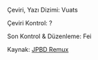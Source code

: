 Çeviri, Yazı Dizimi: Vuats

Çeviri Kontrol: ?

Son Kontrol & Düzenleme: Fei

Kaynak: [JPBD Remux ](https://nyaa.si/view/1328570 "JPBD Remux ")
